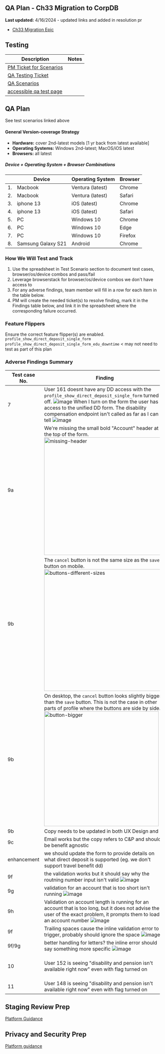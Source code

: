 

## QA Plan - Ch33 Migration to CorpDB
**Last updated:** 4/16/2024 - updated links and added in resolution pr

- [Ch33 Migration Epic](https://github.com/department-of-veterans-affairs/va.gov-team/issues/76202)

## Testing 

|Description| Notes |
|---|---|
| [PM Ticket for Scenarios ](https://github.com/department-of-veterans-affairs/va.gov-team/issues/77249)|  |
| [QA Testing Ticket](https://github.com/department-of-veterans-affairs/va.gov-team/issues/76720) |  |
| [QA Scenarios](https://docs.google.com/spreadsheets/d/1rOD8w0YNTlfbefVK7t2RsWoYK_ui1gTkVhCXlJE5VDg/edit#gid=0) | |
|[accessible qa test page](https://github.com/department-of-veterans-affairs/va.gov-team-sensitive/blob/master/products/identity-personalization/profile/direct_deposit/ch33-bdn-corpdb-migration/qa/direct-deposit-ch33-test-accounts.md) |  |


## QA Plan 
See test scenarios linked above 

#### General Version-coverage Strategy
- **Hardware:** cover 2nd-latest models [1 yr back from latest available]
- **Operating Systems:** Windows 2nd-latest; MacOS/iOS latest
- **Browsers:** all latest
  
##### Device + Operating System + Browser Combinations

|   |      Device        |  Operating System  | Browser  |
|---|--------------------|--------------------|----------|
|1. |      Macbook       |  Ventura (latest)  | Chrome   |
|2. |      Macbook       |  Ventura (latest)  | Safari   |
|3. |     iphone 13      |    iOS (latest)    | Chrome   |
|4. |     iphone 13      |    iOS (latest)    | Safari   |
|5. |         PC         |     Windows 10     | Chrome   |
|6. |         PC         |     Windows 10     | Edge     |
|7. |         PC         |     Windows 10     | Firefox  |
|8. | Samsung Galaxy S21 |      Android       | Chrome   |


### How We Will Test and Track
1. Use the spreadsheet in Test Scenario section to document test cases, browser/os/device combos and pass/fail
2. Leverage browserstack for browser/os/device combos we don't have access to
3. For any adverse findings, team member will fill in a row for each item in the table below. 
4. PM will create the needed ticket(s) to resolve finding, mark it in the Findings table below, and link it in the spreadsheet where the corresponding failure occurred.

### Feature Flippers 
Ensure the correct feature flipper(s) are enabled.
`profile_show_direct_deposit_single_form`
`profile_show_direct_deposit_single_form_edu_downtime` < may not need to test as part of this plan

### Adverse Findings Summary



| Test case No. |    Finding       | Device  | Operating System | Browser | Reporter | Resolution Ticket(s)| Status |
|---------------|------------------|---------|-----------------|---------|---------|---------------------|--------|
|7 | User 161 doesnt have any DD access with the `profile_show_direct_deposit_single_form` turned off. ![image](https://github.com/department-of-veterans-affairs/va.gov-team/assets/129431463/0970f635-9e05-49b1-8b8d-6c4eaf4d21de)  When I turn on the form the user has access to the unified DD form. The disability compensation endpoint isn't called as far as I can tell ![image](https://github.com/department-of-veterans-affairs/va.gov-team/assets/129431463/f596b9c8-662f-40f6-a5b5-edd62e689893)  |  PC  | Windows  | Chrome  | Travis | [PR 29174](https://github.com/department-of-veterans-affairs/vets-website/pull/29174)  | Completed | 
|9a | We're missing the small bold "Account" header at the top of the form. <img width="382" alt="missing-header" src="https://github.com/department-of-veterans-affairs/va.gov-team/assets/55992116/be1e7110-d7f0-4fd5-9dcc-7487ad94d137">  |  All  | All  | All  | Liz | TBD  | TBD | 
|9b | The `cancel` button is not the same size as the `save` button on mobile.  <img width="395" alt="buttons-different-sizes" src="https://github.com/department-of-veterans-affairs/va.gov-team/assets/55992116/d1d82a0a-5fc7-441d-9a6c-1b464f54b134"> |  Multiple  | Multiple  | Multiple  | Liz | TBD  | TBD | 
|9b | On desktop, the `cancel` button looks slightly bigger than the `save` button. This is not the case in other parts of profile where the buttons are side by side. <img width="373" alt="button-bigger" src="https://github.com/department-of-veterans-affairs/va.gov-team/assets/55992116/2f18c801-f2b6-442f-80fe-53f4380c79bf"> |  Macbook  | Mac  | Chrome  | Liz | TBD  | TBD | 
|9b | Copy needs to be updated in both UX Design and UI   |  PC  | Windows  | Chrome  | Travis | [PR 29174](https://github.com/department-of-veterans-affairs/vets-website/pull/29174)  | Completed | 
|9c | Email works but the copy refers to C&P and should be benefit agnostic |  PC  | Windows  | Chrome  | Travis | [PR 29174](https://github.com/department-of-veterans-affairs/vets-website/pull/29174)  | Completed |
|enhancement | we should update the form to provide details on what direct deposit is supported (eg. we don't support travel benefit dd) |  PC  | Windows  | Chrome  | Travis | TBD  |  |
|9f | the validation works but it should say why the routning number input isn't valid  ![image](https://github.com/department-of-veterans-affairs/va.gov-team/assets/129431463/925e21aa-3973-4012-8d0f-6dae3885ce5c) |  PC  | Windows  | Chrome  | Travis | [PR 29174](https://github.com/department-of-veterans-affairs/vets-website/pull/29174)  | Completed  |
|9g | validation for an account that is too short isn't running ![image](https://github.com/department-of-veterans-affairs/va.gov-team/assets/129431463/8c778252-3985-490d-bef9-a6221541451f)  |  PC  | Windows  | Chrome  | Travis | [PR 29174](https://github.com/department-of-veterans-affairs/vets-website/pull/29174)  |  Completed |
|9h | Validation on account length is running for an account that is too long, but it does not advise the user of the exact problem, it prompts them to load in an account number ![image](https://github.com/department-of-veterans-affairs/va.gov-team/assets/129431463/b479c2aa-a698-4998-8683-8d08846559d5)|  PC  | Windows  | Chrome  | Travis | [PR 29174](https://github.com/department-of-veterans-affairs/vets-website/pull/29174)  |Completed  |
|9f | Trailing spaces cause the inline validation error to trigger, probably should ignore the space ![image](https://github.com/department-of-veterans-affairs/va.gov-team/assets/129431463/160d855c-20bc-4c40-bf64-6e1e5c101e9a) |  PC  | Windows  | Chrome  | Travis | TBD |  |
|9f/9g | better handling for letters? the inline error should say something more specific ![image](https://github.com/department-of-veterans-affairs/va.gov-team/assets/129431463/5e9e06be-8764-4e14-92cd-34569f337f40) |  PC  | Windows  | Chrome  | Travis | TBD |  |
10 | User 152 is seeing "disability and pension isn't available right now" even with flag turned on | ![Screenshot 2024-07-10 at 3 49 26 PM](https://github.com/department-of-veterans-affairs/va.gov-team/assets/152208067/f2f96e4b-489c-4e93-941d-4108d3ffa926) | Mac OS | Chrome | Alex | TBD
11 | User 148 is seeing "disability and pension isn't available right now" even with flag turned on | | Mac OS | Chrome | Alex | TBD











## Staging Review Prep 
[Platform Guidance](https://depo-platform-documentation.scrollhelp.site/collaboration-cycle/staging-review)

## Privacy and Security Prep 
[Platform guidance](https://depo-platform-documentation.scrollhelp.site/collaboration-cycle/privacy-security-infrastructure-readiness-review)

